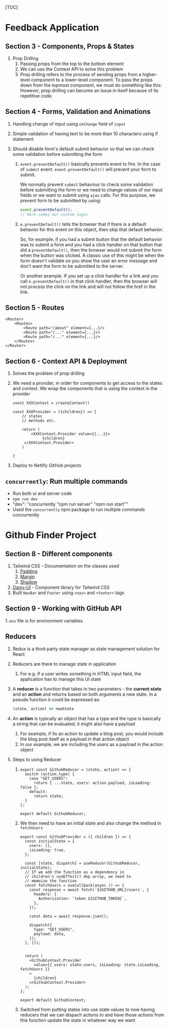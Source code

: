 [TOC]

# Feedback Application

## Section 3 - Components, Props & States

1. Prop Drilling
   1. Passing props from the top to the bottom element
   2. We can use the Context API to solve this problem
   3. Prop drilling refers to the process of sending props from a higher-level component to a lower-level component. To pass the props down from the topmost component, we must do something like this: However, prop drilling can become an issue in itself because of its repetitive code.



## Section 4 - Forms, Validation and Animations

1. Handling change of input using `onChange` field of `input`

2. Simple validation of having text to be more than 10 characters using if statement

3. Should disable form's default submit behavior so that we can check some validation before submitting the form

   1. `event.preventDefault()` basically prevents event to fire. In the case of `submit` event. `event.preventDefault()` will prevent your form to submit.

      We normally prevent `submit` behaviour to check some validation before submitting the form or we need to change values of our input fields or we want to submit using `ajax` calls. For this purpose, we prevent form to be submitted by using:

      ```js
      event.preventDefault();
      // Here comes our custom logic
      ```

   2. `e.preventDefault()` tells the browser that if there is a default behavior for this event on this object, then skip that default behavior.

      So, for example, if you had a submit button that the default behavior was to submit a form and you had a click handler on that button that did a `preventDefault()`, then the browser would not submit the form when the button was clicked. A classic use of this might be when the form doesn't validate so you show the user an error message and don't want the form to be submitted to the server.

      Or another example. If you set up a click handler for a link and you call `e.preventDefault()` in that click handler, then the browser will not process the click on the link and will not follow the href in the link.
      

## Section 5 - Routes

```tsx
<Router>
    <Routes>
        <Route path="/about" element={...}/>
        <Route path="/..." element={...}/>
        <Route path="/..." element={...}/>
    </Routes>
</Router>

```



## Section 6 - Context API & Deployment

1. Solves the problem of prop drilling

2. We need a provider, in order for components to get access to the states and context. We wrap the components that is using the context in the provider

   ```tsx
   const XXXContext = createContext()
   
   const XXXProvider = ({children}) => {
       // states
       // methods etc.
       
       return (
           <XXXContext.Provider value={{...}}>
         		{children}
   		</XXXContext.Provider>
       )
   
   }
   
   ```

   

3. Deploy to Netlify GitHub projects

## `concurrently`: Run multiple commands

- Run both ui and server code
- `npm run dev`
- "dev": "concurrently \"npm run server\" \"npm run start\""
- Used the `concurrently` npm package to run multiple commands concurrently



# Github Finder Project

## Section 8 - Different components

1. Tailwind CSS - Documentation on the classes used
   1. [Padding](https://tailwindcss.com/docs/padding)
   2. [Margin](https://tailwindcss.com/docs/margin)
   3. [Shadow](https://tailwindcss.com/docs/box-shadow-color)
2. [Daisy-UI](https://daisyui.com/) - Component library for Tailwind CSS
3. Built `NavBar` and `Footer` using `<nav>` and `<footer>` tags



## Section 9 - Working with GitHub API

1`.env` file is for environment variables

## Reducers

1. Redux is a third-party state manager as state management solution for React

2. Reducers are there to manage state in application

   1. For e.g. if a user writes something in HTML input field, the application has to manage this UI state

3. A **reducer** is a function that takes in two parameters - the **current state** and an **action** and returns based on both arguments a new state. In a pseudo function it could be expressed as:

   ```jsx
   (state, action) => newState
   ```

4. An **action** is typically an object that has a type and the type is basically a string that can be evaluated; it might also have a payload

   1. For example, if its an action to update a blog post, you would include the blog post itself as a payload in that action object
   2. In our example, we are including the users as a payload in the action object

5. Steps to using Reducer

   1. ```tsx
      export const GithubReducer = (state, action) => {
        switch (action.type) {
          case "GET_USERS":
            return { ...state, users: action.payload, isLoading: false };
          default:
            return state;
        }
      };
      
      export default GithubReducer;
      
      ```

   2. We then need to have an initial state and also change the method in `fetchUsers`

      ```tsx
      export const GithubProvider = ({ children }) => {
        const initialState = {
          users: [],
          isLoading: true,
        };
      
        const [state, dispatch] = useReducer(GithubReducer, initialState);
        // If we add the function as a dependency in
        // children's useEffect() dep array, we need to
        // memoize the function
        const fetchUsers = useCallback(async () => {
          const response = await fetch(`${GITHUB_URL}/users`, {
            headers: {
              Authorization: `token ${GITHUB_TOKEN}`,
            },
          });
      
          const data = await response.json();
      
          dispatch({
            type: "GET_USERS",
            payload: data,
          });
        }, []);
      
      
        return (
          <GithubContext.Provider
            value={{ users: state.users, isLoading: state.isLoading, fetchUsers }}
          >
            {children}
          </GithubContext.Provider>
        );
      };
      
      export default GithubContext;
      
      ```

   3. Switched from putting states into use state values to now having reducers that we can dispach actions to and have those actions from this function update the state in whatever way we want

